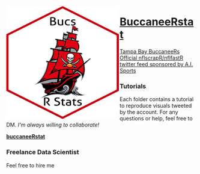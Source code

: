 <a href="https://twitter.com/buccaneeRstat"><img src="https://raw.githubusercontent.com/papagorgio23/BuccaneeRstat/master/images/BucRstats1.png" width="300" height="300"
     alt="Bucs Hexicon"
     style="float: left; 
     margin-right: 2px;" />

# BuccaneeRstat
Tampa Bay BuccaneeRs Official nflscrapR/nflfastR twitter feed sponsored by [A.I. Sports](https://aisportsfirm.com/)

### Tutorials

Each folder contains a tutorial to reproduce visuals tweeted by the account. For any questions or help, feel free to DM. *I'm always willing to collaborate!*

**[buccaneeRstat](https://twitter.com/buccaneeRstat)**


### Freelance Data Scientist 

Feel free to hire me
